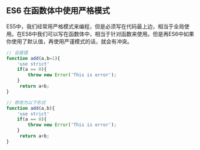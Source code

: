 ## ES6 在函数体中使用严格模式
ES5中，我们经常用严格模式来编程，但是必须写在代码最上边，相当于全局使用。在ES6中我们可以写在函数体中，相当于针对函数来使用。但是再ES6中如果你使用了默认值，再使用严谨模式的话，就会有冲突。
``` js
// 会报错
function add(a,b=1){
    'use strict'
    if(a == 0){
        throw new Error('This is error');
    }
     return a+b;
}

// 修改为以下形式
function add(a,b){
    'use strict'
    if(a == 0){
        throw new Error('This is error');
    }
     return a+b;
}
```